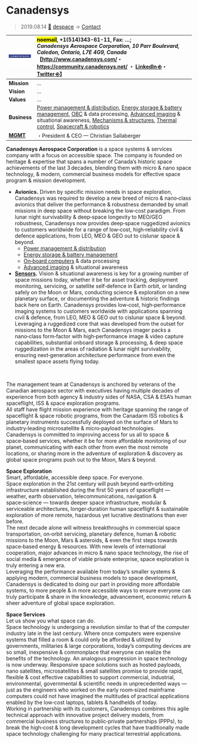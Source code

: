 # Canadensys
> 2019.08.14 [🚀](../index/index.md) [despace](index.md) → [Contact](contact.md)

|[![](f/con/c/canadensys_logo1_thumb.jpg)](f/con/c/canadensys_logo1.png)|<mark>noemail</mark>, +1(514)343-61-11, Fax: …;<br> *Canadensys Aerospace Corporation, 10 Parr Boulevard, Caledon, Ontario, L7E 4G9, Canada*<br> 【<http://www.canadensys.com/>・ <https://community.canadensys.net/> ・ [LinkedIn ⎆](https://www.linkedin.com/company/canadensys-aerospace-corporation/)・ [Twitter ⎆](https://twitter.com/canadensys)】|
|:--|:--|
|**Mission**|…|
|**Vision**|…|
|**Values**|…|
|**Business**|[Power management & distribution](sps.md), [Energy storage & battery management](eb.md), [OBC](obc.md) & data processing, [Advanced imaging](cam.md) & situational awareness, [Mechanisms & structures](sgm.md), [Thermal control](tcs.md), [Spacecraft & robotics](sc.md)|
|**[MGMT](mgmt.md)**|・President & CEO — Christian Sallaberger|

**Canadensys Aerospace Corporation** is a space systems & services company with a focus on accessible space. The company is founded on heritage & expertise that spans a number of Canada’s historic space achievements of the last 3 decades, blending them with micro & nano space technology, & modern, commercial business models for effective space program & mission development.

   - **Avionics.** Driven by specific mission needs in space exploration, Canadensys was required to develop a new breed of micro  & nano‑class avionics that deliver the performance  & robustness demanded by small missions in deep space without breaking the low‑cost paradigm. From lunar night survivability & deep‑space longevity to MEO/GEO robustness, Canadensys now provides deep‑space ruggedized avionics to customers worldwide for a range of low‑cost, high‑reliability civil & defence applications, from LEO, MEO  & GEO out to cislunar space  & beyond.
      - [Power management & distribution](sps.md)
      - [Energy storage & battery management](eb.md)
      - [On‑board computers](obc.md) & data processing
      - [Advanced imaging](cam.md) & situational awareness
   - **[Sensors](cam.md).** Vision & situational awareness is key for a growing number of space missions today, whether it be for asset tracking, deployment monitoring, servicing, or satellite self‑defence in Earth orbit, or landing safely on the Moon or Mars, conducting science & exploration on a new planetary surface, or documenting the adventure  & historic findings back here on Earth. Canadensys provides low‑cost, high‑performance imaging systems to customers worldwide with applications spanning civil  & defence, from LEO, MEO & GEO out to cislunar space & beyond. Leveraging a ruggedized core that was developed from the outset for missions to the Moon  & Mars, each Canadensys imager packs a nano‑class form‑factor with high‑performance image & video capture capabilities, substantial onboard storage  & processing,  & deep space ruggedization in the areas of radiation  & lunar night survivability, ensuring next‑generation architecture performance from even the smallest space assets flying today.


<p style="page-break-after:always"> </p>

The management team at Canadensys is anchored by veterans of the Canadian aerospace sector with executives having multiple decades of experience from both agency & industry sides of NASA, CSA & ESA’s human spaceflight, ISS & space exploration programs.  
All staff have flight mission experience with heritage spanning the range of spaceflight & space robotic programs, from the Canadarm ISS robotics & planetary instruments successfully deployed on the surface of Mars to industry‑leading microsatellite & micro‑payload technologies.  
Canadensys is committed to improving access for us all to space & space‑based services, whether it be for more affordable monitoring of our planet, communicating with each other from even the most remote locations, or sharing more in the adventure of exploration & discovery as global space programs push out to the Moon, Mars & beyond.

**Space Exploration**  
Smart, affordable, accessible deep space. For everyone.  
Space exploration in the 21st century will push beyond earth‑orbiting infrastructure established during the first 50 years of spaceflight — weather, earth observation, telecommunications, navigation & space‑science — towards deeper space infrastructure, modular & serviceable architectures, longer‑duration human spaceflight & sustainable exploration of more remote, hazardous yet lucrative destinations than ever before.  
The next decade alone will witness breakthroughs in commercial space transportation, on‑orbit servicing, planetary defence, human & robotic missions to the Moon, Mars & asteroids, & even the first steps towards space‑based energy & resources. With new levels of international cooperation, major advances in micro & nano space technology, the rise of social media & emergence of viable private enterprise, space exploration is truly entering a new era.  
Leveraging the performance available from today’s smaller systems & applying modern, commercial business models to space development, Canadensys is dedicated to doing our part in providing more affordable systems, to more people & in more accessible ways to ensure everyone can truly participate & share in the knowledge, advancement, economic return & sheer adventure of global space exploration.

**Space Services**  
Let us show you what space can do.  
Space technology is undergoing a revolution similar to that of the computer industry late in the last century. Where once computers were expensive systems that filled a room & could only be afforded & utilized by governments, militaries & large corporations, today’s computing devices are so small, inexpensive & commonplace that everyone can realize the benefits of the technology. An analogous progression in space technology is now underway. Responsive space solutions such as hosted payloads, nano satellites, microsatellites & small satellites promise to provide rapid, flexible & cost effective capabilities to support commercial, industrial, environmental, governmental & scientific needs in unprecedented ways — just as the engineers who worked on the early room‑sized mainframe computers could not have imagined the multitudes of practical applications enabled by the low‑cost laptops, tablets & handhelds of today.  
Working in partnership with its customers, Canadensys combines this agile technical approach with innovative project delivery models, from commercial business structures to public‑private partnerships (PPPs), to break the high‑cost & long development cycles that have traditionally made space technology challenging for many practical terrestrial applications.
